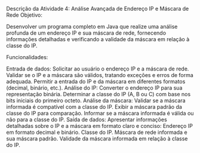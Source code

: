 Descrição da Atividade 4: Análise Avançada de Endereço IP e Máscara de Rede
Objetivo:

Desenvolver um programa completo em Java que realize uma análise profunda de um endereço IP e sua máscara de rede, fornecendo informações detalhadas e verificando a validade da máscara em relação à classe do IP.

Funcionalidades:

Entrada de dados:
Solicitar ao usuário o endereço IP e a máscara de rede.
Validar se o IP e a máscara são válidos, tratando exceções e erros de forma adequada.
Permitir a entrada do IP e da máscara em diferentes formatos (decimal, binário, etc.).
Análise do IP:
Converter o endereço IP para sua representação binária.
Determinar a classe do IP (A, B ou C) com base nos bits iniciais do primeiro octeto.
Análise da máscara:
Validar se a máscara informada é compatível com a classe do IP.
Exibir a máscara padrão da classe do IP para comparação.
Informar se a máscara informada é válida ou não para a classe do IP.
Saída de dados:
Apresentar informações detalhadas sobre o IP e a máscara em formato claro e conciso:
Endereço IP em formato decimal e binário.
Classe do IP.
Máscara de rede informada e sua máscara padrão.
Validade da máscara informada em relação à classe do IP.
